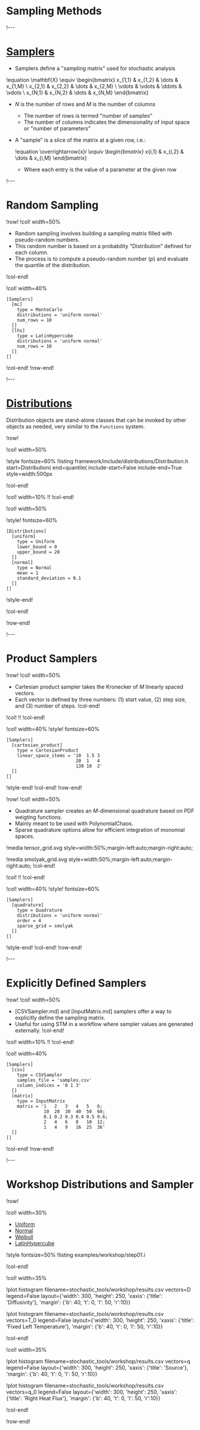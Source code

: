 # Sampling Methods

!---

# [Samplers](Samplers/index.md)

- Samplers define a "sampling matrix" used for stochastic analysis

!equation
\mathbf{X} \equiv
\begin{bmatrix}
x_{1,1} & x_{1,2} & \dots & x_{1,M} \\
x_{2,1} & x_{2,2} & \dots & x_{2,M} \\
\vdots & \vdots & \ddots & \vdots \\
x_{N,1} & x_{N,2} & \dots & x_{N,M}
\end{bmatrix}

- $N$ is the number of rows and $M$ is the number of columns

  - The number of rows is termed "number of samples"
  - The number of columns indicates the dimensionality of input space or "number of parameters"

- A "sample" is a slice of the matrix at a given row, i.e.:

  !equation
  \overrightarrow{x}_i \equiv
  \begin{bmatrix}
  x_{i,1} & x_{i,2} & \dots & x_{i,M}
  \end{bmatrix}

  - Where each entry is the value of a parameter at the given row

!---

# Random Sampling

!row!
!col! width=50%

- Random sampling involves building a sampling matrix filled with pseudo-random numbers.
- This random number is based on a probability "Distribution" defined for each column.
- The process is to compute a pseudo-random number ($p$) and evaluate the quantile of the distribution.

!col-end!

!col! width=40%
```
[Samplers]
  [mc]
    type = MonteCarlo
    distributions = 'uniform normal'
    num_rows = 10
  []
  [lhs]
    type = LatinHypercube
    distributions = 'uniform normal'
    num_rows = 10
  []
[]
```
!col-end!
!row-end!

!---

# [Distributions](Distributions/index.md)

Distribution objects are stand-alone classes that can be invoked by other objects as needed, very similar to the `Functions` system.

!row!

!col! width=50%

!style fontsize=60%
!listing framework/include/distributions/Distribution.h
         start=Distribution(
         end=quantile(
         include-start=False
         include-end=True
         style=width:500px

!col-end!

!col! width=10%
!!
!col-end!

!col! width=50%

!style! fontsize=60%

```
[Distributions]
  [uniform]
    type = Uniform
    lower_bound = 0
    upper_bound = 20
  []
  [normal]
    type = Normal
    mean = 1
    standard_deviation = 0.1
  []
[]
```

!style-end!

!col-end!

!row-end!

!---

# Product Samplers

!row!
!col! width=50%
- Cartesian product sampler takes the Kronecker of $M$ linearly spaced vectors.
- Each vector is defined by three numbers: (1) start value, (2) step size, and (3) number of steps.
!col-end!

!col!
!!
!col-end!

!col! width=40%
!style! fontsize=60%
```
[Samplers]
  [cartesian_product]
    type = CartesianProduct
    linear_space_items = '10  1.5 3
                          20  1   4
                          130 10  2'
  []
[]
```
!style-end!
!col-end!
!row-end!

!row!
!col! width=50%
- Quadrature sampler creates an $M$-dimensional quadrature based on PDF weigting functions.
- Mainly meant to be used with PolynomialChaos.
- Sparse quadrature options allow for efficient integration of monomial spaces.

!media tensor_grid.svg style=width:50%;margin-left:auto;margin-right:auto;

!media smolyak_grid.svg style=width:50%;margin-left:auto;margin-right:auto;
!col-end!

!col!
!!
!col-end!

!col! width=40%
!style! fontsize=60%
```
[Samplers]
  [quadrature]
    type = Quadrature
    distributions = 'uniform normal'
    order = 4
    sparse_grid = smolyak
  []
[]
```
!style-end!
!col-end!
!row-end!

!---

# Explicitly Defined Samplers

!row!
!col! width=50%
- [CSVSampler.md] and [InputMatrix.md] samplers offer a way to explicitly define the sampling matrix.
- Useful for using STM in a workflow where sampler values are generated externally.
!col-end!

!col! width=10%
!!
!col-end!

!col! width=40%
```
[Samplers]
  [csv]
    type = CSVSampler
    samples_file = 'samples.csv'
    column_indices = '0 1 3'
  []
  [matrix]
    type = InputMatrix
    matrix = '1   2   3   4   5   6;
              10  20  30  40  50  60;
              0.1 0.2 0.3 0.4 0.5 0.6;
              2   4   6   8   10  12;
              1   4   9   16  25  36'
  []
[]
```
!col-end!
!row-end!

!---

# Workshop Distributions and Sampler

!row!

!col! width=30%

- [Uniform](Uniform.md)
- [Normal](Normal.md)
- [Weibull](Weibull.md)
- [LatinHypercube](LatinHypercubeSampler.md)

!style fontsize=50%
!listing examples/workshop/step01.i

!col-end!

!col! width=35%

!plot histogram filename=stochastic_tools/workshop/results.csv
                vectors=D
                legend=False
                layout={'width': 300, 'height': 250,
                        'xaxis': {'title': 'Diffusivity'},
                        'margin': {'b': 40, 't': 0, 'l': 50, 'r':10}}

!plot histogram filename=stochastic_tools/workshop/results.csv
                vectors=T_0
                legend=False
                layout={'width': 300, 'height': 250,
                        'xaxis': {'title': 'Fixed Left Temperature'},
                        'margin': {'b': 40, 't': 0, 'l': 50, 'r':10}}

!col-end!

!col! width=35%

!plot histogram filename=stochastic_tools/workshop/results.csv
                vectors=q
                legend=False
                layout={'width': 300, 'height': 250,
                        'xaxis': {'title': 'Source'},
                        'margin': {'b': 40, 't': 0, 'l': 50, 'r':10}}

!plot histogram filename=stochastic_tools/workshop/results.csv
                vectors=q_0
                legend=False
                layout={'width': 300, 'height': 250,
                        'xaxis': {'title': 'Right Heat Flux'},
                        'margin': {'b': 40, 't': 0, 'l': 50, 'r':10}}

!col-end!

!row-end!

